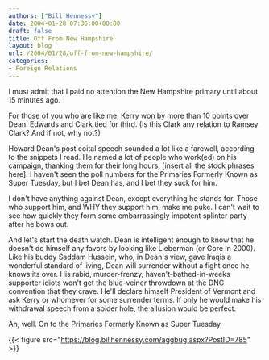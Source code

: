 ```yaml
---
authors: ["Bill Hennessy"]
date: 2004-01-28 07:36:00+00:00
draft: false
title: Off From New Hampshire
layout: blog
url: /2004/01/28/off-from-new-hampshire/
categories:
- Foreign Relations
---
```


I must admit that I paid no attention the New Hampshire primary until about 15 minutes ago.

For those of you who are like me, Kerry won by more than 10 points over Dean. Edwards and Clark tied for third. (Is this Clark any relation to Ramsey Clark? And if not, why not?)

Howard Dean's post coital speech sounded a lot like a farewell, according to the snippets I read. He named a lot of people who work(ed) on his campaign, thanking them for their long hours, [insert all the stock phrases here]. I haven't seen the poll numbers for the Primaries Formerly Known as Super Tuesday, but I bet Dean has, and I bet they suck for him.

I don't have anything against Dean, except everything he stands for. Those who support him, and WHY they support him, make me puke. I can't wait to see how quickly they form some embarrassingly impotent splinter party after he bows out. 

And let's start the death watch. Dean is intelligent enough to know that he doesn't do himself any favors by looking like Lieberman (or Gore in 2000). Like his buddy Saddam Hussein, who, in Dean's view, gave Iraqis a wonderful standard of living, Dean will surrender without a fight once he knows its over. His rabid, murder-frenzy, haven't-bathed-in-weeks supporter idiots won't get the blue-veiner throwdown at the DNC convention that they crave. He'll declare himself President of Vermont and ask Kerry or whomever for some surrender terms. If only he would make his withdrawal speech from a spider hole, the allusion would be perfect.

Ah, well. On to the Primaries Formerly Known as Super Tuesday

{{< figure src="https://blog.billhennessy.com/aggbug.aspx?PostID=785" >}}

